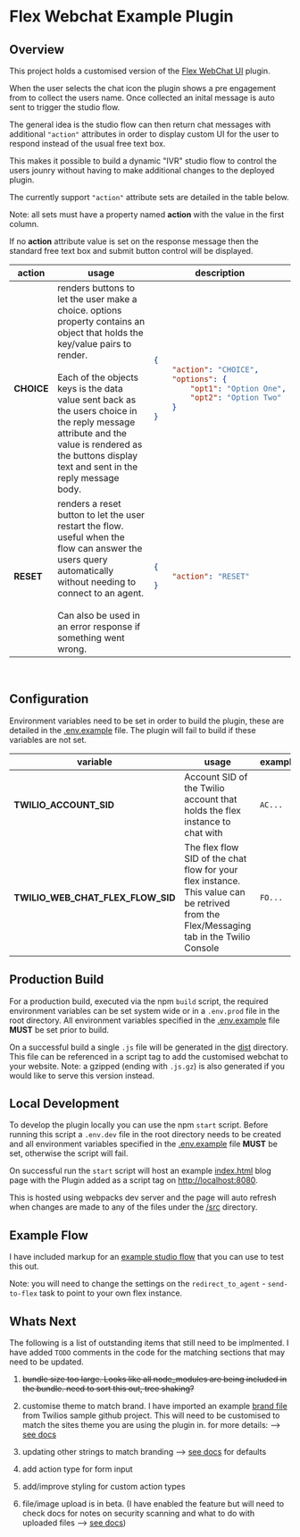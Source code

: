 # Flex Webchat Example Plugin

## Overview
This project holds a customised version of the [Flex WebChat UI](https://www.npmjs.com/package/@twilio/flex-webchat-ui) plugin.

When the user selects the chat icon the plugin shows a pre engagement from to collect the users name. Once collected an inital message is auto sent to trigger the studio flow. 

The general idea is the studio flow can then return chat messages with additional `"action"` attributes in order to display custom UI for the user to respond instead of the usual free text box.

This makes it possible to build a dynamic "IVR" studio flow to control the users jounry without having to make additional changes to the deployed plugin.

The currently support `"action"` attribute sets are detailed in the table below. 

Note: all sets must have a property named **action** with the value in the first column. 

If no **action** attribute value is set on the response message then the standard free text box and submit button control will be displayed.

<table>
<thead>
<tr>
<th>action</th><th>usage</th><th>description</th>
</tr>
</thead>
<tbody>
<tr>
<td>
<b>CHOICE</b>
</td>
<td>
renders buttons to let the user make a choice. options property contains an object that holds the key/value pairs to render. <br/><br/> Each of the objects keys is the data value sent back as the users choice in the reply message attribute and the value is rendered as the buttons display text and sent in the reply message body.
</td>
<td>

````json
{
    "action": "CHOICE",
    "options": {
        "opt1": "Option One",
        "opt2": "Option Two" 
    }
}
````

</td>
</tr>
<tr>
<td><b>RESET</b></td>
<td>renders a reset button to let the user restart the flow. useful when the flow can answer the users query automatically without needing to connect to an agent. <br/><br/> Can also be used in an error response if something went wrong.</td>
<td>

````json
{
    "action": "RESET"
}
````

</td>
</tr>
</tbody>
</table>
<br/>

## Configuration

Environment variables need to be set in order to build the plugin, these are detailed in the [.env.example](/.env.example) file. The plugin will fail to build if these variables are not set.

|variable|usage|example|
|---|---|---|
|**TWILIO_ACCOUNT_SID**|Account SID of the Twilio account that holds the flex instance to chat with|`AC...`|
|**TWILIO_WEB_CHAT_FLEX_FLOW_SID**|The flex flow SID of the chat flow for your flex instance. This value can be retrived from the Flex/Messaging tab in the Twilio Console|`FO...`|

## Production Build
For a production build, executed via the npm `build` script, the required environment variables can be set system wide or in a `.env.prod` file in the root directory. All environment variables specified in the [.env.example](/.env.example) file **MUST** be set prior to build.

On a successful build a single `.js` file will be generated in the [dist](/dist) directory. This file can be referenced in a script tag to add the customised webchat to your website. Note: a gzipped (ending with `.js.gz`) is also generated if you would like to serve this version instead.

## Local Development
To develop the plugin locally you can use the npm `start` script. Before running this script a `.env.dev` file in the root directory needs to be created and all environment variables specified in the [.env.example](/.env.example) file **MUST** be set, otherwise the script will fail.

On successful run the `start` script will host an example [index.html](/dev-test-site/index.html) blog page with the Plugin added as a script tag on [http://localhost:8080](http://localhost:8080). 

This is hosted using webpacks dev server and the page will auto refresh when changes are made to any of the files under the [/src](/src) directory.

## Example Flow
I have included markup for an [example studio flow](/example-studio-flow/chat-ivr-flow.json) that you can use to test this out.

Note: you will need to change the settings on the `redirect_to_agent` - `send-to-flex` task to point to your own flex instance.

## Whats Next
The following is a list of outstanding items that still need to be implmented.
I have added `TODO` comments in the code for the matching sections that may need to be updated. 

1. ~~bundle size too large. Looks like all node_modules are being included in the bundle. need to sort this out, tree shaking?~~

2. customise theme to match brand. I have imported an example [brand file](/src/branding.ts) from Twilios sample github project. This will need to be customised to match the sites theme you are using the plugin in. for more details: --> [see docs](https://www.twilio.com/docs/flex/developer/webchat/theming)

3. updating other strings to match branding --> [see docs](https://www.twilio.com/docs/flex/developer/webchat/localization-and-templating) for defaults 

4. add action type for form input

5. add/improve styling for custom action types

6. file/image upload is in beta. (I have enabled the feature but will need to check docs for notes on security scanning and what to do with uploaded files --> [see docs](https://www.twilio.com/docs/flex/developer/webchat/enable-attachments))